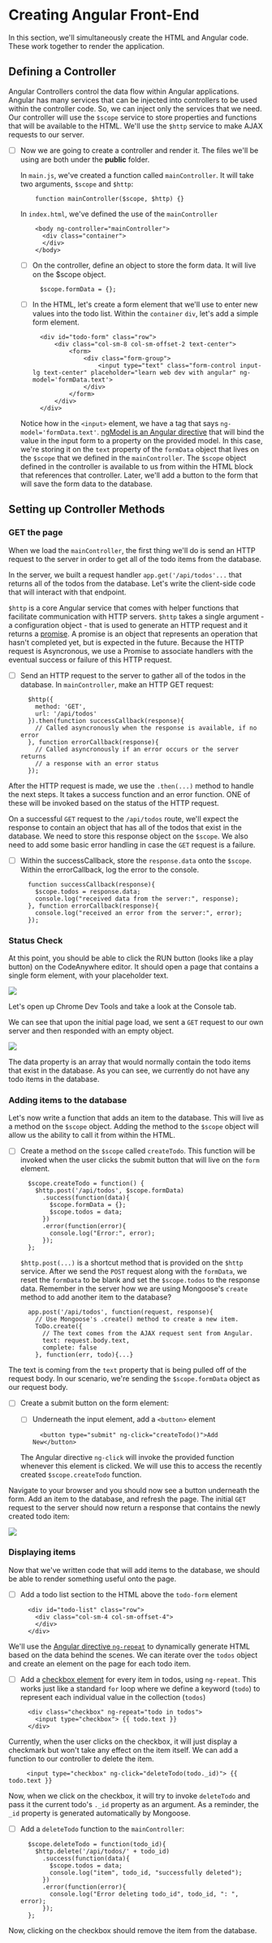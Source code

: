 # Creating Angular Front-End

In this section, we'll simultaneously create the HTML and Angular code. These work together to render the application.

## Defining a Controller

Angular Controllers control the data flow within Angular applications. Angular has many services that can be injected into controllers to be used within the controller code. So, we can inject only the services that we need. Our controller will use the `$scope` service to store properties and functions that will be available to the HTML. We'll use the `$http` service to make AJAX requests to our server.

- [ ] Now we are going to create a controller and render it. The files we'll be using are both under the **public** folder.

  In `main.js`, we've created a function called `mainController`. It will take two arguments, `$scope` and `$http`:
    
          function mainController($scope, $http) {}

  In `index.html`, we've defined the use of the `mainController`

          <body ng-controller="mainController">
            <div class="container">
            </div>
          </body>

  - [ ] On the controller, define an object to store the form data. It will live on the $scope object. 

          $scope.formData = {};
          

  - [ ] In the HTML, let's create a form element that we'll use to enter new values into the todo list. Within the `container` `div`, let's add a simple form element.
          
          <div id="todo-form" class="row">
              <div class="col-sm-8 col-sm-offset-2 text-center">
                  <form> 
                      <div class="form-group">
                          <input type="text" class="form-control input-lg text-center" placeholder="learn web dev with angular" ng-model='formData.text'>
                      </div>
                  </form>
              </div>
          </div>

  Notice how in the `<input>` element, we have a tag that says `ng-model='formData.text'`. [ngModel is an Angular directive](https://docs.angularjs.org/api/ng/directive/ngModel) that will bind the value in the input form to a property on the provided model. In this case, we're storing it on the `text` property of the `formData` object that lives on the `$scope` that we defined in the `mainController`. The `$scope` object defined in the controller is available to us from within the HTML block that references that controller. Later, we'll add a button to the form that will save the form data to the database.

## Setting up Controller Methods

### GET the page

When we load the `mainController`, the first thing we'll do is send an HTTP request to the server in order to get all of the todo items from the database. 

In the server, we built a request handler `app.get('/api/todos'...` that returns all of the todos from the database. Let's write the client-side code that will interact with that endpoint.

`$http` is a core Angular service that comes with helper functions that facilitate communication with HTTP servers. `$http` takes a single argument - a configuration object - that is used to generate an HTTP request and it returns a [promise](https://developer.mozilla.org/en-US/docs/Web/JavaScript/Reference/Global_Objects/Promise). A promise is an object that represents an operation that hasn't completed yet, but is expected in the future. Because the HTTP request is Asyncronous, we use a Promise to associate handlers with the eventual success or failure of this HTTP request.

- [ ] Send an HTTP request to the server to gather all of the todos in the database. In `mainController`, make an HTTP GET request:

        $http({
          method: 'GET',
          url: '/api/todos'
        }).then(function successCallback(response){
          // Called asyncronously when the response is available, if no error
        }, function errorCallback(response){
          // Called asyncronously if an error occurs or the server returns
          // a response with an error status
        });

After the HTTP request is made, we use the `.then(...)` method to handle the next steps. It takes a success function and an error function. ONE of these will be invoked based on the status of the HTTP request.

On a successful `GET` request to the `/api/todos` route, we'll expect the response to contain an object that has all of the todos that exist in the database. We need to store this response object on the `$scope`. We also need to add some basic error handling in case the `GET` request is a failure.

- [ ] Within the successCallback, store the `response.data` onto the `$scope`. Within the errorCallback, log the error to the console.
    
        function successCallback(response){
          $scope.todos = response.data;
          console.log("received data from the server:", response);
        }, function errorCallback(response){
          console.log("received an error from the server:", error);
        });

### Status Check

At this point, you should be able to click the RUN button (looks like a play button) on the CodeAnywhere editor. It should open a page that contains a single form element, with your placeholder text.

![](http://i67.tinypic.com/idy5pe.jpg)

Let's open up Chrome Dev Tools and take a look at the Console tab. 

We can see that upon the initial page load, we sent a `GET` request to our own server and then responded with an empty object.

![](http://i64.tinypic.com/21djrit.jpg)

The data property is an array that would normally contain the todo items that exist in the database. As you can see, we currently do not have any todo items in the database.

### Adding items to the database

Let's now write a function that adds an item to the database. This will live as a method on the `$scope` object. Adding the method to the `$scope` object will allow us the ability to call it from within the HTML. 

- [ ] Create a method on the `$scope` called `createTodo`. This function will be invoked when the user clicks the submit button that will live on the `form` element.

        $scope.createTodo = function() {
          $http.post('/api/todos', $scope.formData)
            .success(function(data){
              $scope.formData = {};
              $scope.todos = data;
            })
            .error(function(error){
              console.log("Error:", error);
            });
        };

  `$http.post(...)` is a shortcut method that is provided on the `$http` service. After we send the `POST` request along with the `formData`, we reset the `formData` to be blank and set the `$scope.todos` to the response data. Remember in the server how we are using Mongoose's `create` method to add another item to the database?

        app.post('/api/todos', function(request, response){
          // Use Mongoose's .create() method to create a new item. 
          ToDo.create({
            // The text comes from the AJAX request sent from Angular.
            text: request.body.text,
            complete: false
          }, function(err, todo){...}

The text is coming from the `text` property that is being pulled off of the request body. In our scenario, we're sending the `$scope.formData` object as our request body.

- [ ] Create a submit button on the form element:
  - [ ] Underneath the input element, add a `<button>` element

          <button type="submit" ng-click="createTodo()">Add New</button>

  The Angular directive `ng-click` will invoke the provided function whenever this element is clicked. We will use this to access the recently created `$scope.createTodo` function.

Navigate to your browser and you should now see a button underneath the form. Add an item to the database, and refresh the page. The initial `GET` request to the server should now return a response that contains the newly created todo item:

![](http://i66.tinypic.com/w2ise1.jpg)

### Displaying items

Now that we've written code that will add items to the database, we should be able to render something useful onto the page.

- [ ] Add a todo list section to the HTML above the `todo-form` element

        <div id="todo-list" class="row">
          <div class="col-sm-4 col-sm-offset-4">
          </div>    
        </div>

We'll use the [Angular directive `ng-repeat`](https://docs.angularjs.org/api/ng/directive/ngRepeat) to dynamically generate HTML based on the data behind the scenes. We can iterate over the `todos` object and create an element on the page for each todo item.

- [ ] Add a [checkbox element](https://developer.mozilla.org/en-US/docs/Web/HTML/Element/input/checkbox) for every item in todos, using `ng-repeat`. This works just like a standard `for` loop where we define a keyword (`todo`) to represent each individual value in the collection (`todos`)
    
        <div class="checkbox" ng-repeat="todo in todos">
          <input type="checkbox"> {{ todo.text }}
        </div>

Currently, when the user clicks on the checkbox, it will just display a checkmark but won't take any effect on the item itself. We can add a function to our controller to delete the item. 

         <input type="checkbox" ng-click="deleteTodo(todo._id)"> {{ todo.text }}

Now, when we click on the checkbox, it will try to invoke `deleteTodo` and pass it the current todo's `._id` property as an argument. As a reminder, the `_id` property is generated automatically by Mongoose.

- [ ] Add a `deleteTodo` function to the `mainController`:

        $scope.deleteTodo = function(todo_id){
          $http.delete('/api/todos/' + todo_id)
            .success(function(data){
              $scope.todos = data;
              console.log("item", todo_id, "successfully deleted");
            })
            .error(function(error){
              console.log("Error deleting todo_id", todo_id, ": ", error);
            });
        };

Now, clicking on the checkbox should remove the item from the database.
